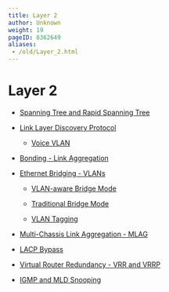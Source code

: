 ```yaml
---
title: Layer 2
author: Unknown
weight: 19
pageID: 8362649
aliases:
 - /old/Layer_2.html
---
```

# Layer 2

  - [Spanning Tree and Rapid Spanning
    Tree](/old/Spanning_Tree_and_Rapid_Spanning_Tree.html)

  - [Link Layer Discovery
    Protocol](/old/Link_Layer_Discovery_Protocol.html)
    
      - [Voice VLAN](/old/Voice_VLAN.html)

  - [Bonding - Link Aggregation](/old/Bonding_-_Link_Aggregation.html)

  - [Ethernet Bridging - VLANs](/old/Ethernet_Bridging_-_VLANs.html)
    
      - [VLAN-aware Bridge Mode](/old/VLAN-aware_Bridge_Mode.html)
    
      - [Traditional Bridge Mode](/old/Traditional_Bridge_Mode.html)
    
      - [VLAN Tagging](/old/VLAN_Tagging.html)

  - [Multi-Chassis Link Aggregation -
    MLAG](/old/Multi-Chassis_Link_Aggregation_-_MLAG.html)

  - [LACP Bypass](/old/LACP_Bypass.html)

  - [Virtual Router Redundancy - VRR and
    VRRP](/old/Virtual_Router_Redundancy_-_VRR_and_VRRP.html)

  - [IGMP and MLD Snooping](/old/IGMP_and_MLD_Snooping.html)
